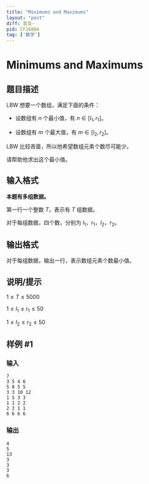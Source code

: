 ```yaml
---
title: "Minimums and Maximums"
layout: "post"
diff: 普及-
pid: CF1680A
tag: ['数学']
---
```


# Minimums and Maximums

## 题目描述

LBW 想要一个数组，满足下面的条件：

- 设数组有 $n$ 个最小值，有 $n \in[l_1, r_1]$。

- 设数组有 $m$ 个最大值，有 $m \in[l_2, r_2]$。

LBW 比较吝啬，所以他希望数组元素个数尽可能少。

请帮助他求出这个最小值。

## 输入格式

**本题有多组数据。**

第一行一个整数 $T$，表示有 $T$ 组数据。

对于每组数据，四个数，分别为 $l_1$，$r_1$，$l_2$，$r_2$。

## 输出格式

对于每组数据，输出一行，表示数组元素个数最小值。

## 说明/提示

$1 \le T \le 5000$

$1 \le l_1 \le r_1 \le 50$

$1 \le l_2 \le r_2 \le 50$

## 样例 #1

### 输入

```
7
3 5 4 6
5 8 5 5
3 3 10 12
1 5 3 3
1 1 2 2
2 2 1 1
6 6 6 6
```

### 输出

```
4
5
13
3
3
3
6
```

